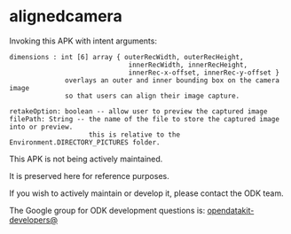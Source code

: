 # alignedcamera

Invoking this APK with intent arguments:

```
dimensions : int [6] array { outerRecWidth, outerRecHeight, 
                              innerRecWidth, innerRecHeight, 
                              innerRec-x-offset, innerRec-y-offset }
              overlays an outer and inner bounding box on the camera image
              so that users can align their image capture.
                              
retakeOption: boolean -- allow user to preview the captured image
filePath: String -- the name of the file to store the captured image into or preview.
                    this is relative to the Environment.DIRECTORY_PICTURES folder.
```

This APK is not being actively maintained.

It is preserved here for reference purposes.

If you wish to actively maintain or develop it, please contact the ODK team.

The Google group for ODK development questions is: [opendatakit-developers@](https://groups.google.com/forum/#!forum/opendatakit-developers)

